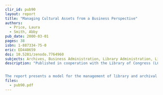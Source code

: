 ```yaml
---
clir_id: pub90
layout: report
title: "Managing Cultural Assets from a Business Perspective"
authors: 
  - Price, Laura
  - Smith, Abby
pub_date: 2000-03-01
pages: 38
isbn: 1-887334-75-0
eric: ED440659
doi: 10.5281/zenodo.7764960
subjects: Archives, Business Administration, Library Administration, Library Collections, Library Planning, Models, Risk Management
description: "Published in cooperation with the Library of Congress (LC), this report describes how LC developed and implemented a plan for greater accountability over its collections.


The report presents a model for the management of library and archival collections that defines collections as core assets and seeks to make them maximally productive while controlling risks to their integrity. The model is not based on the monetary value of library holdings. Instead, it focuses on business risk and proposes a framework of controls to minimize the risks that threaten the viability of those assets. It is not always evident which investments in collection development, preservation, and security will best serve the collections at a given time. With this model, managers can identify priorities for institutional investments in collections and make more compelling budget justifications for necessary resources, because the relationship between the library’s assets and its mission work is made explicit to financial decision makers."
files:
  - pub90.pdf
---
```

